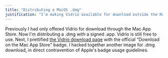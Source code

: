 ```yaml
---
title: "Distributing a MacOS .dmg"
justification: "I'm making Vidrio available for download outside the Mac App Store"
---
```


Previously I had only offered Vidrio for download through the Mac App Store. Now I'm distributing a .dmg with a signed .app. Vidrio is still free to use. Next, I prettified [the Vidrio download page](https://vidr.io/download) with the official "Download on the Mac App Store" badge. I hacked together another image for .dmg download, in direct contravention of Apple's badge usage guidelines.
